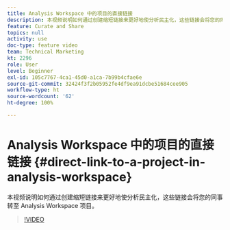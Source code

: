 ```yaml
---
title: Analysis Workspace 中的项目的直接链接
description: 本视频说明如何通过创建缩短链接来更好地使分析民主化，这些链接会将您的同事转至 Analysis Workspace 项目。
feature: Curate and Share
topics: null
activity: use
doc-type: feature video
team: Technical Marketing
kt: 2296
role: User
level: Beginner
exl-id: 105c7767-4ca1-45d0-a1ca-7b99b4cfae6e
source-git-commit: 32424f3f2b05952fe4df9ea91dcbe51684cee905
workflow-type: ht
source-wordcount: '62'
ht-degree: 100%

---
```


# Analysis Workspace 中的项目的直接链接 {#direct-link-to-a-project-in-analysis-workspace}

本视频说明如何通过创建缩短链接来更好地使分析民主化，这些链接会将您的同事转至 Analysis Workspace 项目。

>[!VIDEO](https://video.tv.adobe.com/v/24710/?quality=12)
